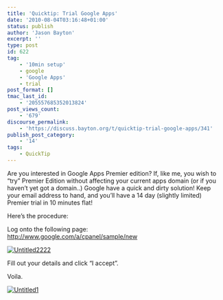 ```yaml
---
title: 'Quicktip: Trial Google Apps'
date: '2010-08-04T03:16:48+01:00'
status: publish
author: 'Jason Bayton'
excerpt: ''
type: post
id: 622
tag:
    - '10min setup'
    - google
    - 'Google Apps'
    - trial
post_format: []
tmac_last_id:
    - '205557685352013824'
post_views_count:
    - '679'
discourse_permalink:
    - 'https://discuss.bayton.org/t/quicktip-trial-google-apps/341'
publish_post_category:
    - '14'
tags:
    - QuickTip
---
```

Are you interested in Google Apps Premier edition? If, like me, you wish to “try” Premier Edition without affecting your current apps domain (or if you haven’t yet got a domain..) Google have a quick and dirty solution! Keep your email address to hand, and you’ll have a 14 day (slightly limited) Premier trial in 10 minutes flat!

Here’s the procedure:

Log onto the following page:  
<http://www.google.com/a/cpanel/sample/new>

[![](https://r2_worker.bayton.workers.dev/uploads/2010/08/Untitled2222.png "Untitled2222")](https://r2_worker.bayton.workers.dev/uploads/2010/08/Untitled2222.png)

Fill out your details and click “I accept”.

Voila.

[![](https://r2_worker.bayton.workers.dev/uploads/2010/08/Untitled1.png "Untitled1")](https:/bayton.org/https://r2_worker.bayton.workers.dev/uploads/2010/08/Untitled1.png)